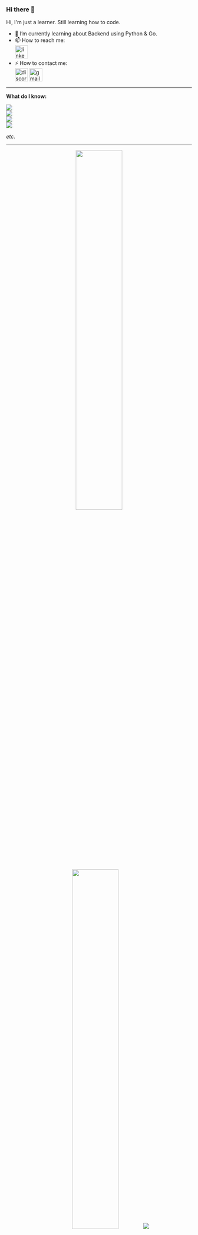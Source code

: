 ### Hi there 👋
Hi, I'm just a learner. Still learning how to code.
- 🌱 I’m currently learning about Backend using Python & Go.
- 📫 How to reach me:
<br>[<img src="https://img.shields.io/static/v1?message=LinkedIn&logo=linkedin&label=&color=0077B5&logoColor=white&labelColor=&style=for-the-badge" height="35" alt="linkedin logo"/>](https://www.linkedin.com/in/ardian-arvon/)
- ⚡ How to contact me: 
<br>[<img src="https://dcbadge.vercel.app/api/shield/366448676937138177" height="35" alt="discord logo"/>](https://discordapp.com/users/366448676937138177)
[<img src="https://img.shields.io/static/v1?message=Gmail&logo=gmail&label=&color=D14836&logoColor=white&labelColor=&style=for-the-badge" height="35" alt="gmail logo"/>](mailto:ard.arvon@gmail.com)
  
----

**What do I know:**  

<p align="left">
  <a style="display: inline-block; pointer-events: none;">
    <img src="https://skillicons.dev/icons?i=py,go,js,html,css,cpp" />
    <br>
    <img src="https://skillicons.dev/icons?i=fastapi,flask,django,postgres,mysql,mongodb" />
    <br>
    <img src="https://skillicons.dev/icons?i=vscode,git,linux,docker,gcp,postman,rabbitmq,regex" />
    <br>
    <img src="https://skillicons.dev/icons?i=discord,linkedin,stackoverflow" />
  </a>
</p>

*etc.* 

----

<p align="center">
  <img height="50%" width="auto" src ="https://github-readme-stats.vercel.app/api?username=MrArvon&show_icons=true&count_private=true&theme=transparent&hide_border=true&hide=issues,contribs&bg_color=00000000">
  <img height="50%" width="auto" src ="https://github-readme-stats.vercel.app/api/top-langs/?username=MrArvon&layout=compact&hide_border=true&theme=transparent&bg_color=00000000&langs_count=6&hide=jupyter%20notebook,tex,css,php&exclude_repo=Pacman-AI">
  <img src ="https://github-readme-streak-stats.herokuapp.com?user=MrArvon&theme=transparent&hide_border=true&background=FFFFFF00">
</p>



<!--
**MrArvon/MrArvon** is a ✨ _special_ ✨ repository because its `README.md` (this file) appears on your GitHub profile.

Here are some ideas to get you started:

- 🔭 I’m currently working on ...
- 🌱 I’m currently learning ...
- 👯 I’m looking to collaborate on ...
- 🤔 I’m looking for help with ...
- 💬 Ask me about ...
- 📫 How to reach me: ...
- 😄 Pronouns: ...
- ⚡ Fun fact: ...
-->
